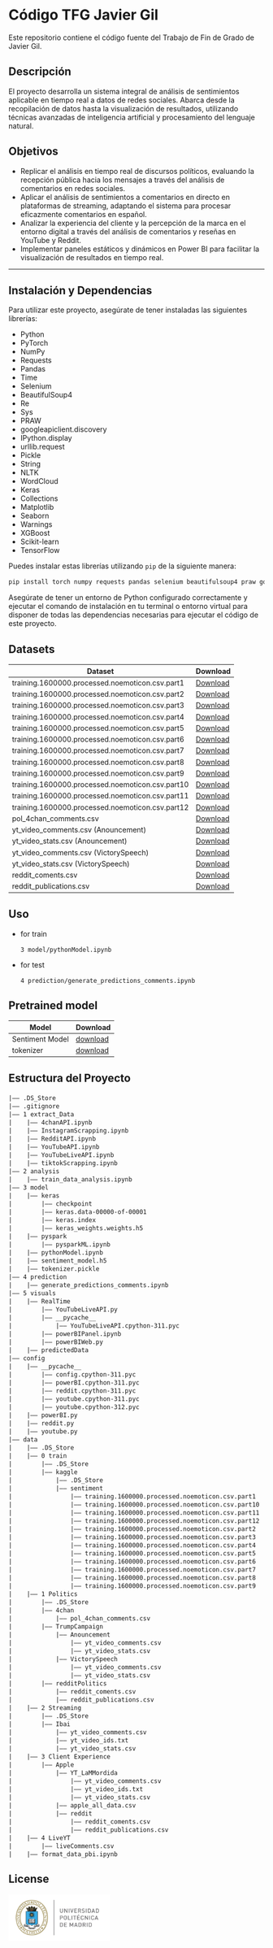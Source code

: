 # Código TFG Javier Gil
Este repositorio contiene el código fuente del Trabajo de Fin de Grado de Javier Gil.

## Descripción
El proyecto desarrolla un sistema integral de análisis de sentimientos aplicable en tiempo real a datos de redes sociales. Abarca desde la recopilación de datos hasta la visualización de resultados, utilizando técnicas avanzadas de inteligencia artificial y procesamiento del lenguaje natural.

## Objetivos
- Replicar el análisis en tiempo real de discursos políticos, evaluando la recepción pública hacia los mensajes a través del análisis de comentarios en redes sociales.
- Aplicar el análisis de sentimientos a comentarios en directo en plataformas de streaming, adaptando el sistema para procesar eficazmente comentarios en español.
- Analizar la experiencia del cliente y la percepción de la marca en el entorno digital a través del análisis de comentarios y reseñas en YouTube y Reddit.
- Implementar paneles estáticos y dinámicos en Power BI para facilitar la visualización de resultados en tiempo real.

---

## Instalación y Dependencias

Para utilizar este proyecto, asegúrate de tener instaladas las siguientes librerías:

- Python
- PyTorch
- NumPy
- Requests
- Pandas
- Time
- Selenium
- BeautifulSoup4
- Re
- Sys
- PRAW
- googleapiclient.discovery
- IPython.display
- urllib.request
- Pickle
- String
- NLTK
- WordCloud
- Keras
- Collections
- Matplotlib
- Seaborn
- Warnings
- XGBoost
- Scikit-learn
- TensorFlow

Puedes instalar estas librerías utilizando `pip` de la siguiente manera:

```bash
pip install torch numpy requests pandas selenium beautifulsoup4 praw google-api-python-client ipython urllib3 nltk wordcloud keras matplotlib seaborn xgboost scikit-learn tensorflow
```

Asegúrate de tener un entorno de Python configurado correctamente y ejecutar el comando de instalación en tu terminal o entorno virtual para disponer de todas las dependencias necesarias para ejecutar el código de este proyecto.

## Datasets

| Dataset | Download |
| ---     | ---      |
| training.1600000.processed.noemoticon.csv.part1 | [Download](https://github.com/Javigrz/Codigo_TFG_Javier_Gil/blob/main/data/0%20train/kaggle/sentiment/training.1600000.processed.noemoticon.csv.part1) | 
| training.1600000.processed.noemoticon.csv.part2 | [Download](https://github.com/Javigrz/Codigo_TFG_Javier_Gil/blob/main/data/0%20train/kaggle/sentiment/training.1600000.processed.noemoticon.csv.part2) |
| training.1600000.processed.noemoticon.csv.part3 | [Download](https://github.com/Javigrz/Codigo_TFG_Javier_Gil/blob/main/data/0%20train/kaggle/sentiment/training.1600000.processed.noemoticon.csv.part3) |
| training.1600000.processed.noemoticon.csv.part4 | [Download](https://github.com/Javigrz/Codigo_TFG_Javier_Gil/blob/main/data/0%20train/kaggle/sentiment/training.1600000.processed.noemoticon.csv.part4) |
| training.1600000.processed.noemoticon.csv.part5 | [Download](https://github.com/Javigrz/Codigo_TFG_Javier_Gil/blob/main/data/0%20train/kaggle/sentiment/training.1600000.processed.noemoticon.csv.part5) |
| training.1600000.processed.noemoticon.csv.part6 | [Download](https://github.com/Javigrz/Codigo_TFG_Javier_Gil/blob/main/data/0%20train/kaggle/sentiment/training.1600000.processed.noemoticon.csv.part6) |
| training.1600000.processed.noemoticon.csv.part7 | [Download](https://github.com/Javigrz/Codigo_TFG_Javier_Gil/blob/main/data/0%20train/kaggle/sentiment/training.1600000.processed.noemoticon.csv.part7) |
| training.1600000.processed.noemoticon.csv.part8 | [Download](https://github.com/Javigrz/Codigo_TFG_Javier_Gil/blob/main/data/0%20train/kaggle/sentiment/training.1600000.processed.noemoticon.csv.part8) |
| training.1600000.processed.noemoticon.csv.part9 | [Download](https://github.com/Javigrz/Codigo_TFG_Javier_Gil/blob/main/data/0%20train/kaggle/sentiment/training.1600000.processed.noemoticon.csv.part9) |
| training.1600000.processed.noemoticon.csv.part10 | [Download](https://github.com/Javigrz/Codigo_TFG_Javier_Gil/blob/main/data/0%20train/kaggle/sentiment/training.1600000.processed.noemoticon.csv.part10) |
| training.1600000.processed.noemoticon.csv.part11 | [Download](https://github.com/Javigrz/Codigo_TFG_Javier_Gil/blob/main/data/0%20train/kaggle/sentiment/training.1600000.processed.noemoticon.csv.part11) |
| training.1600000.processed.noemoticon.csv.part12 | [Download](https://github.com/Javigrz/Codigo_TFG_Javier_Gil/blob/main/data/0%20train/kaggle/sentiment/training.1600000.processed.noemoticon.csv.part12) |
| pol_4chan_comments.csv | [Download](https://github.com/Javigrz/Codigo_TFG_Javier_Gil/blob/main/data/1%20Politics/4chan/pol_4chan_comments.csv) |
| yt_video_comments.csv (Anouncement) | [Download](https://github.com/Javigrz/Codigo_TFG_Javier_Gil/blob/main/data/1%20Politics/TrumpCampaign/Anouncement/yt_video_comments.csv) |
| yt_video_stats.csv (Anouncement) | [Download](https://github.com/Javigrz/Codigo_TFG_Javier_Gil/blob/main/data/1%20Politics/TrumpCampaign/Anouncement/yt_video_stats.csv) |
| yt_video_comments.csv (VictorySpeech) | [Download](https://github.com/Javigrz/Codigo_TFG_Javier_Gil/blob/main/data/1%20Politics/TrumpCampaign/VictorySpeech/yt_video_comments.csv) |
| yt_video_stats.csv (VictorySpeech) | [Download](https://github.com/Javigrz/Codigo_TFG_Javier_Gil/blob/main/data/1%20Politics/TrumpCampaign/VictorySpeech/yt_video_stats.csv) |
| reddit_coments.csv | [Download](https://github.com/Javigrz/Codigo_TFG_Javier_Gil/blob/main/data/1%20Politics/redditPolitics/reddit_coments.csv) |
| reddit_publications.csv | [Download](https://github.com/Javigrz/Codigo_TFG_Javier_Gil/blob/main/data/1%20Politics/redditPolitics/reddit_publications.csv) |

## Uso
- for train
  ```
  3 model/pythonModel.ipynb
  ```
- for test
  ```
  4 prediction/generate_predictions_comments.ipynb
  ```
## Pretrained model
| Model | Download |
| ---     | ---   |
| Sentiment Model | [download](https://github.com/Javigrz/Codigo_TFG_Javier_Gil/blob/main/3%20model/sentiment_model.h5) |
| tokenizer | [download](https://github.com/Javigrz/Codigo_TFG_Javier_Gil/blob/main/3%20model/tokenizer.pickle) |


## Estructura del Proyecto
```
|—— .DS_Store
|—— .gitignore
|—— 1 extract_Data
|    |—— 4chanAPI.ipynb
|    |—— InstagramScrapping.ipynb
|    |—— RedditAPI.ipynb
|    |—— YouTubeAPI.ipynb
|    |—— YouTubeLiveAPI.ipynb
|    |—— tiktokScrapping.ipynb
|—— 2 analysis
|    |—— train_data_analysis.ipynb
|—— 3 model
|    |—— keras
|        |—— checkpoint
|        |—— keras.data-00000-of-00001
|        |—— keras.index
|        |—— keras_weights.weights.h5
|    |—— pyspark
|        |—— pysparkML.ipynb
|    |—— pythonModel.ipynb
|    |—— sentiment_model.h5
|    |—— tokenizer.pickle
|—— 4 prediction
|    |—— generate_predictions_comments.ipynb
|—— 5 visuals
|    |—— RealTime
|        |—— YouTubeLiveAPI.py
|        |—— __pycache__
|            |—— YouTubeLiveAPI.cpython-311.pyc
|        |—— powerBIPanel.ipynb
|        |—— powerBIWeb.py
|    |—— predictedData
|—— config
|    |—— __pycache__
|        |—— config.cpython-311.pyc
|        |—— powerBI.cpython-311.pyc
|        |—— reddit.cpython-311.pyc
|        |—— youtube.cpython-311.pyc
|        |—— youtube.cpython-312.pyc
|    |—— powerBI.py
|    |—— reddit.py
|    |—— youtube.py
|—— data
|    |—— .DS_Store
|    |—— 0 train
|        |—— .DS_Store
|        |—— kaggle
|            |—— .DS_Store
|            |—— sentiment
|                |—— training.1600000.processed.noemoticon.csv.part1
|                |—— training.1600000.processed.noemoticon.csv.part10
|                |—— training.1600000.processed.noemoticon.csv.part11
|                |—— training.1600000.processed.noemoticon.csv.part12
|                |—— training.1600000.processed.noemoticon.csv.part2
|                |—— training.1600000.processed.noemoticon.csv.part3
|                |—— training.1600000.processed.noemoticon.csv.part4
|                |—— training.1600000.processed.noemoticon.csv.part5
|                |—— training.1600000.processed.noemoticon.csv.part6
|                |—— training.1600000.processed.noemoticon.csv.part7
|                |—— training.1600000.processed.noemoticon.csv.part8
|                |—— training.1600000.processed.noemoticon.csv.part9
|    |—— 1 Politics
|        |—— .DS_Store
|        |—— 4chan
|            |—— pol_4chan_comments.csv
|        |—— TrumpCampaign
|            |—— Anouncement
|                |—— yt_video_comments.csv
|                |—— yt_video_stats.csv
|            |—— VictorySpeech
|                |—— yt_video_comments.csv
|                |—— yt_video_stats.csv
|        |—— redditPolitics
|            |—— reddit_coments.csv
|            |—— reddit_publications.csv
|    |—— 2 Streaming
|        |—— .DS_Store
|        |—— Ibai
|            |—— yt_video_comments.csv
|            |—— yt_video_ids.txt
|            |—— yt_video_stats.csv
|    |—— 3 Client Experience
|        |—— Apple
|            |—— YT_LaMMordida
|                |—— yt_video_comments.csv
|                |—— yt_video_ids.txt
|                |—— yt_video_stats.csv
|            |—— apple_all_data.csv
|            |—— reddit
|                |—— reddit_coments.csv
|                |—— reddit_publications.csv
|    |—— 4 LiveYT
|        |—— liveComments.csv
|    |—— format_data_pbi.ipynb
```
## License
<img src="logoUPM.png" alt="alt text" width="200"/>